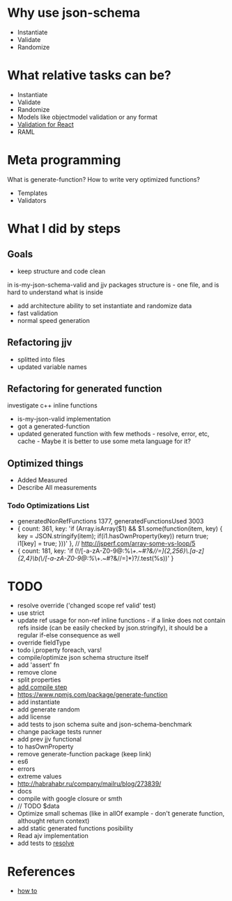 # Why use json-schema

- Instantiate
- Validate
- Randomize

# What relative tasks can be?

- Instantiate
- Validate
- Randomize
- Models like objectmodel validation or any format
- [Validation for React](https://facebook.github.io/react/docs/reusable-components.html)
- RAML

# Meta programming

What is generate-function? How to write very optimized functions?

- Templates
- Validators

# What I did by steps

## Goals

- keep structure and code clean

in is-my-json-schema-valid and jjv packages structure is - one file, and is hard to understand what is inside

- add architecture ability to set instantiate and randomize data
- fast validation
- normal speed generation

## Refactoring jjv

- splitted into files
- updated variable names

## Refactoring for generated function

investigate c++ inline functions

- is-my-json-valid implementation
- got a generated-function
- updated generated function with few methods - resolve, error, etc, cache - Maybe it is better to use some meta language for it?

## Optimized things

- Added Measured
- Describe All measurements

### Todo Optimizations List

- generatedNonRefFunctions 1377, generatedFunctionsUsed 3003
- { count: 361, key: 'if (Array.isArray($1) && $1.some(function(item, key) {            key = JSON.stringify(item);            if(i1.hasOwnProperty(key))            return true;            i1[key] = true;        }))' }, // http://jsperf.com/array-some-vs-loop/5
- { count: 181, key: 'if (!/[-a-zA-Z0-9@:%_\\+.~#?&//=]{2,256}\\.[a-z]{2,4}\\b(\\/[-a-zA-Z0-9@:%_\\+.~#?&//=]*)?/.test(%s))' }

# TODO

- resolve override ('changed scope ref valid' test)
- use strict
- update ref usage for non-ref inline functions - if a linke does not contain refs inside (can be easily checked by json.stringify), it should be a regular if-else consequence as well
- override fieldType
- todo i,property foreach, vars!
- compile/optimize json schema structure itself
- add 'assert' fn
- remove clone
- split properties
- [add compile step](http://ejohn.org/blog/asmjs-javascript-compile-target/)
- https://www.npmjs.com/package/generate-function
- add instantiate
- add generate random
- add license
- add tests to json schema suite and json-schema-benchmark
- change package tests runner
- add prev jjv functional
- to hasOwnProperty
- remove generate-function package (keep link)
- es6
- errors
- extreme values
- http://habrahabr.ru/company/mailru/blog/273839/
- docs
- compile with google closure or smth
- // TODO $data
- Optimize small schemas (like in allOf example - don't generate function, althought return context)
- add static generated functions posibility
- Read ajv implementation
- add tests to [resolve](http://tools.ietf.org/html/draft-zyp-json-schema-04#section-7.2.4)

# References

- [how to](http://spacetelescope.github.io/understanding-json-schema/basics.html#declaring-a-unique-identifier)